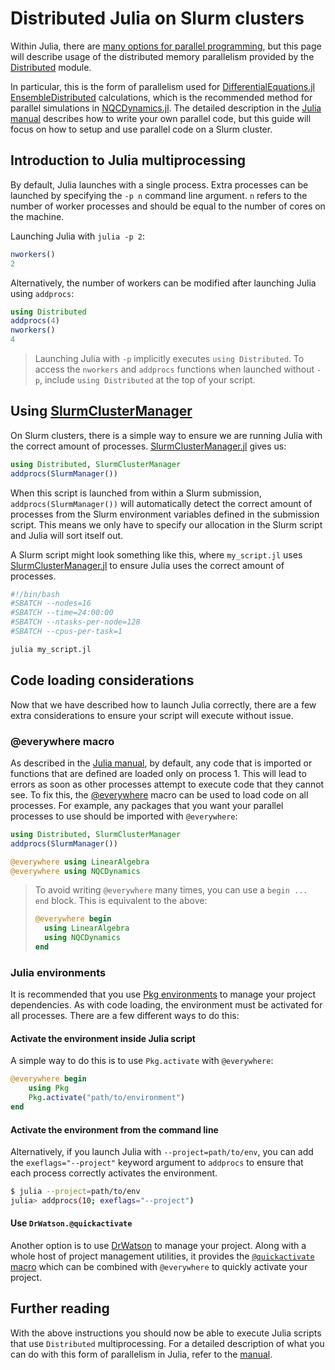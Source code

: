 # Distributed Julia on Slurm clusters

Within Julia, there are [many options for parallel programming](https://docs.julialang.org/en/v1/manual/parallel-computing/),
but this page will describe usage of the distributed memory parallelism provided by the [Distributed](https://docs.julialang.org/en/v1/manual/distributed-computing/) module.

In particular, this is the form of parallelism used for [DifferentialEquations.jl EnsembleDistributed](https://diffeq.sciml.ai/stable/features/ensemble/#EnsembleAlgorithms) calculations,
which is the recommended method for parallel simulations in [NQCDynamics.jl](https://github.com/NQCD/NQCDynamics.jl).
The detailed description in the [Julia manual](https://docs.julialang.org/en/v1/manual/distributed-computing/) describes how to write your own parallel code,
but this guide will focus on how to setup and use parallel code on a Slurm cluster.

## Introduction to Julia multiprocessing

By default, Julia launches with a single process.
Extra processes can be launched by specifying the `-p n` command line argument.
`n` refers to the number of worker processes and should be equal to the number of cores on the machine.

Launching Julia with `julia -p 2`:
```julia
nworkers()
2
```

Alternatively, the number of workers can be modified after launching Julia using `addprocs`:
```julia
using Distributed
addprocs(4)
nworkers()
4
```

> Launching Julia with `-p` implicitly executes `using Distributed`.
> To access the `nworkers` and `addprocs` functions when launched without `-p`,
> include `using Distributed` at the top of your script.

## Using [SlurmClusterManager](https://github.com/kleinhenz/SlurmClusterManager.jl)

On Slurm clusters, there is a simple way to ensure we are running Julia with the correct amount of processes.
[SlurmClusterManager.jl](https://github.com/kleinhenz/SlurmClusterManager.jl) gives us:
```julia
using Distributed, SlurmClusterManager
addprocs(SlurmManager())
```
When this script is launched from within a Slurm submission,
`addprocs(SlurmManager())` will automatically detect the correct amount of processes from the Slurm environment variables defined in the submission script.
This means we only have to specify our allocation in the Slurm script and Julia will sort itself out.

A Slurm script might look something like this, where `my_script.jl` uses [SlurmClusterManager.jl](https://github.com/kleinhenz/SlurmClusterManager.jl)
to ensure Julia uses the correct amount of processes.
```bash
#!/bin/bash
#SBATCH --nodes=16
#SBATCH --time=24:00:00
#SBATCH --ntasks-per-node=128
#SBATCH --cpus-per-task=1

julia my_script.jl
```

## Code loading considerations

Now that we have described how to launch Julia correctly, there are a few extra considerations to ensure your script will execute without issue.

### @everywhere macro
As described in the [Julia manual](https://docs.julialang.org/en/v1/manual/distributed-computing/#code-availability),
by default, any code that is imported or functions that are defined are loaded only on process 1.
This will lead to errors as soon as other processes attempt to execute code that they cannot see.
To fix this, the [@everywhere](https://docs.julialang.org/en/v1/stdlib/Distributed/#Distributed.@everywhere) macro can be used to load code on all processes.
For example, any packages that you want your parallel processes to use should be imported with `@everywhere`:
```julia
using Distributed, SlurmClusterManager
addprocs(SlurmManager())

@everywhere using LinearAlgebra
@everywhere using NQCDynamics
```

> To avoid writing `@everywhere` many times, you can use a `begin ... end` block.
> This is equivalent to the above:
> ```julia
> @everywhere begin
>   using LinearAlgebra
>   using NQCDynamics
> end
> ```

### Julia environments

It is recommended that you use [Pkg environments](https://pkgdocs.julialang.org/v1/environments/) to manage your project dependencies.
As with code loading, the environment must be activated for all processes.
There are a few different ways to do this:

#### Activate the environment inside Julia script

A simple way to do this is to use `Pkg.activate` with `@everywhere`:
```julia
@everywhere begin
    using Pkg
    Pkg.activate("path/to/environment")
end
```

#### Activate the environment from the command line

Alternatively, if you launch Julia with `--project=path/to/env`, you can add the `exeflags="--project"` keyword argument to `addprocs` to
ensure that each process correctly activates the environment. 

```bash
$ julia --project=path/to/env
julia> addprocs(10; exeflags="--project")
```

#### Use `DrWatson.@quickactivate`

Another option is to use [DrWatson](https://juliadynamics.github.io/DrWatson.jl/dev/) to manage your project.
Along with a whole host of project management utilities, it provides the [`@quickactivate` macro](https://juliadynamics.github.io/DrWatson.jl/dev/project/#DrWatson.@quickactivate)
which can be combined with `@everywhere` to quickly activate your project.

## Further reading

With the above instructions you should now be able to execute Julia scripts that use `Distributed` multiprocessing.
For a detailed description of what you can do with this form of parallelism in Julia, refer to the [manual](https://docs.julialang.org/en/v1/manual/distributed-computing/#Multi-processing-and-Distributed-Computing).

